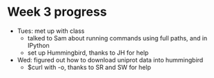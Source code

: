 # Week 3 progress

- Tues: met up with class
  - talked to Sam about running commands using full paths, and in IPython
  - set up Hummingbird, thanks to JH for help
- Wed: figured out how to download uniprot data into hummingbird 
  - $curl with -o, thanks to SR and SW for help
